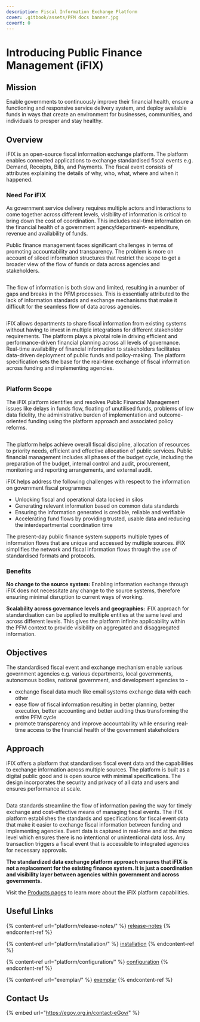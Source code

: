 ```yaml
---
description: Fiscal Information Exchange Platform
cover: .gitbook/assets/PFM docs banner.jpg
coverY: 0
---
```


# Introducing Public Finance Management (iFIX)

## Mission

Enable governments to continuously improve their financial health, ensure a functioning and responsive service delivery system, and deploy available funds in ways that create an environment for businesses, communities, and individuals to prosper and stay healthy.

## Overview

iFIX is an open-source fiscal information exchange platform. The platform enables connected applications to exchange standardised fiscal events e.g. Demand, Receipts, Bills, and Payments. The fiscal event consists of attributes explaining the details of why, who, what, where and when it happened.&#x20;

### Need For iFIX

As government service delivery requires multiple actors and interactions to come together across different levels, visibility of information is critical to bring down the cost of coordination. This includes real-time information on the financial health of a government agency/department- expenditure, revenue and availability of funds.

Public finance management faces significant challenges in terms of promoting accountability and transparency. The problem is more on account of siloed information structures that restrict the scope to get a broader view of the flow of funds or data across agencies and stakeholders.&#x20;

<figure><img src=".gitbook/assets/image (84).png" alt=""><figcaption></figcaption></figure>

The flow of information is both slow and limited, resulting in a number of gaps and breaks in the PFM processes. This is essentially attributed to the lack of information standards and exchange mechanisms that make it difficult for the seamless flow of data across agencies.

<figure><img src=".gitbook/assets/image (100).png" alt=""><figcaption></figcaption></figure>

iFIX allows departments to share fiscal information from existing systems without having to invest in multiple integrations for different stakeholder requirements. The platform plays a pivotal role in driving efficient and performance-driven financial planning across all levels of governance. Real-time availability of financial information to stakeholders facilitates data-driven deployment of public funds and policy-making. The platform specification sets the base for the real-time exchange of fiscal information across funding and implementing agencies.

<figure><img src=".gitbook/assets/image (85).png" alt=""><figcaption></figcaption></figure>

### Platform Scope

The iFIX platform identifies and resolves Public Financial Management issues like delays in funds flow, floating of unutilised funds, problems of low data fidelity,  the administrative burden of implementation and outcome-oriented funding using the platform approach and associated policy reforms.&#x20;

<figure><img src=".gitbook/assets/image (93).png" alt=""><figcaption></figcaption></figure>

The platform helps achieve overall fiscal discipline, allocation of resources to priority needs, efficient and effective allocation of public services. Public financial management includes all phases of the budget cycle, including the preparation of the budget, internal control and audit, procurement, monitoring and reporting arrangements, and external audit.&#x20;

iFIX helps address the following challenges with respect to the information on government fiscal programmes&#x20;

* Unlocking fiscal and operational data locked in silos&#x20;
* Generating relevant information based on common data standards&#x20;
* Ensuring the information generated is credible, reliable and verifiable&#x20;
* Accelerating fund flows by providing trusted, usable data and reducing the interdepartmental coordination time

The present-day public finance system supports multiple types of information flows that are unique and accessed by multiple sources. iFIX simplifies the network and fiscal information flows through the use of standardised formats and protocols.

### Benefits

**No change to the source system:** Enabling information exchange through iFIX does not necessitate any change to the source systems, therefore ensuring minimal disruption to current ways of working.&#x20;

**Scalability across governance levels and geographies:** iFIX approach for standardisation can be applied to multiple entities at the same level and across different levels. This gives the platform infinite applicability within the PFM context to provide visibility on aggregated and disaggregated information.

## Objectives

The standardised fiscal event and exchange mechanism enable various government agencies e.g. various departments, local governments, autonomous bodies, national government, and development agencies to -

* exchange fiscal data much like email systems exchange data with each other
* ease flow of fiscal information resulting in better planning, better execution, better accounting and better auditing thus transforming the entire PFM cycle
* promote transparency and improve accountability while ensuring real-time access to the financial health of the government stakeholders

## Approach

iFIX offers a platform that standardises fiscal event data and the capabilities to exchange information across multiple sources. The platform is built as a digital public good and is open source with minimal specifications. The design incorporates the security and privacy of all data and users and ensures performance at scale.

<figure><img src=".gitbook/assets/image (99).png" alt=""><figcaption></figcaption></figure>

Data standards streamline the flow of information paving the way for timely exchange and cost-effective means of managing fiscal events. The iFIX platform establishes the standards and specifications for fiscal event data that make it easier to exchange fiscal information between funding and implementing agencies. Event data is captured in real-time and at the micro level which ensures there is no intentional or unintentional data loss. Any transaction triggers a fiscal event that is accessible to integrated agencies for necessary approvals.&#x20;

**The standardized data exchange platform approach ensures that iFIX is not a replacement for the existing finance system. It is just a coordination and visibility layer between agencies within government and across governments.**

Visit the [Products pages](exemplar/) to learn more about the iFIX platform capabilities.

## Useful Links

{% content-ref url="platform/release-notes/" %}
[release-notes](platform/release-notes/)
{% endcontent-ref %}

{% content-ref url="platform/installation/" %}
[installation](platform/installation/)
{% endcontent-ref %}

{% content-ref url="platform/configuration/" %}
[configuration](platform/configuration/)
{% endcontent-ref %}

{% content-ref url="exemplar/" %}
[exemplar](exemplar/)
{% endcontent-ref %}

## Contact Us

{% embed url="https://egov.org.in/contact-eGov/" %}

